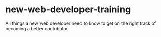 # new-web-developer-training
All things a new web developer need to know to get on the right track of becoming a better contributor

